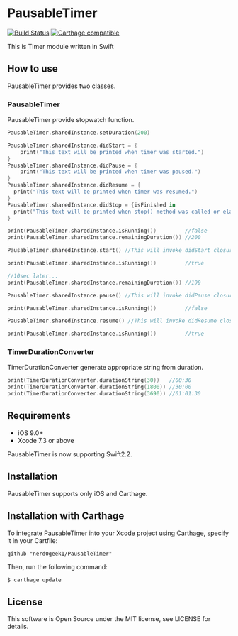 # PausableTimer
[![Build Status](https://travis-ci.org/nerd0geek1/Logger.svg?branch=master)](https://travis-ci.org/nerd0geek1/PausableTimer)
[![Carthage compatible](https://img.shields.io/badge/Carthage-compatible-4BC51D.svg?style=flat)](https://github.com/Carthage/Carthage)

This is Timer module written in Swift

## How to use
PausableTimer provides two classes.

### PausableTimer
PausableTimer provide stopwatch function.
```Swift
PausableTimer.sharedInstance.setDuration(200)

PausableTimer.sharedInstance.didStart = {
    print("This text will be printed when timer was started.")
}
PausableTimer.sharedInstance.didPause = {
    print("This text will be printed when timer was paused.")
}
PausableTimer.sharedInstance.didResume = {
  print("This text will be printed when timer was resumed.")
}
PausableTimer.sharedInstance.didStop = {isFinished in
  print("This text will be printed when stop() method was called or elapsed duration.")
}

print(PausableTimer.sharedInstance.isRunning())         //false
print(PausableTimer.sharedInstance.remainingDuration()) //200

PausableTimer.sharedInstance.start() //This will invoke didStart closure

print(PausableTimer.sharedInstance.isRunning())         //true

//10sec later...
print(PausableTimer.sharedInstance.remainingDuration()) //190

PausableTimer.sharedInstance.pause() //This will invoke didPause closure

print(PausableTimer.sharedInstance.isRunning())         //false

PausableTimer.sharedInstance.resume() //This will invoke didResume closure

print(PausableTimer.sharedInstance.isRunning())         //true
```

### TimerDurationConverter
TimerDurationConverter generate appropriate string from duration.

```swift
print(TimerDurationConverter.durationString(30))   //00:30
print(TimerDurationConverter.durationString(1800)) //30:00
print(TimerDurationConverter.durationString(3690)) //01:01:30
```
## Requirements
- iOS 9.0+
- Xcode 7.3 or above

PausableTimer is now supporting Swift2.2.

## Installation
PausableTimer supports only iOS and Carthage.

## Installation with Carthage
To integrate PausableTimer into your Xcode project using Carthage, specify it in your Cartfile:
```ogdl
github "nerd0geek1/PausableTimer"
```

Then, run the following command:
```bash
$ carthage update
```

## License
This software is Open Source under the MIT license, see LICENSE for details.
